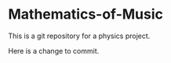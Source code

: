 Mathematics-of-Music
====================
This is a git repository for a physics project.


Here is a change to commit.

